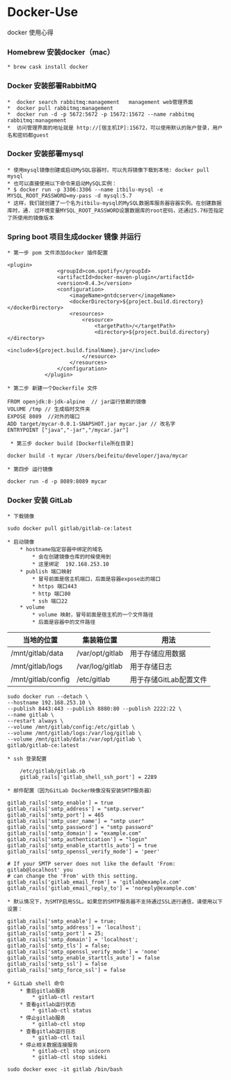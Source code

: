 # Docker-Use
docker 使用心得

### Homebrew 安装docker（mac）
    * brew cask install docker
###  Docker 安装部署RabbitMQ
    *  docker search rabbitmq:management   management web管理界面
    *  docker pull rabbitmq:management
    *  docker run -d -p 5672:5672 -p 15672:15672 --name rabbitmq rabbitmq:management
    *  访问管理界面的地址就是 http://[宿主机IP]:15672，可以使用默认的账户登录，用户名和密码都guest

### Docker 安装部署mysql
    * 使用mysql镜像创建或启动MySQL容器时，可以先将镜像下载到本地: docker pull mysql 
    * 也可以直接使用以下命令来启动MySQL实例： 
    * $ docker run -p 3306:3306 --name itbilu-mysql -e MYSQL_ROOT_PASSWORD=my-pass -d mysql:5.7
    * 这样，我们就创建了一个名为itbilu-mysql的MySQL数据库服务器容器实例。在创建数据库时，通. 过环境变量MYSQL_ROOT_PASSWORD设置数据库的root密码，还通过5.7标签指定了所使用的镜像版本

### Spring boot 项目生成docker 镜像 并运行
    * 第一步 pom 文件添加docker 插件配置
```pom
<plugin>
                <groupId>com.spotify</groupId>
                <artifactId>docker-maven-plugin</artifactId>
                <version>0.4.3</version>
                <configuration>
                    <imageName>gntdcserver</imageName>
                    <dockerDirectory>${project.build.directory}</dockerDirectory>
                    <resources>
                        <resource>
                            <targetPath>/</targetPath>
                            <directory>${project.build.directory}</directory>
                            <include>${project.build.finalName}.jar</include>
                        </resource>
                    </resources>
                </configuration>
            </plugin>
```
    * 第二步 新建一个Dockerfile 文件 
```docker
FROM openjdk:8-jdk-alpine  // jar运行依赖的镜像 
VOLUME /tmp // 生成临时文件夹
EXPOSE 8089  //对外的端口
ADD target/mycar-0.0.1-SNAPSHOT.jar mycar.jar // 改名字
ENTRYPOINT ["java","-jar","/mycar.jar"]
```
     * 第三步 docker build [Dockerfile所在目录]
```file
docker build -t mycar /Users/beifeitu/developer/java/mycar
```
    * 第四步 运行镜像
``` run 
docker run -d -p 8089:8089 mycar
```
### Docker 安装 GitLab
    * 下载镜像
 ```pull 
 sudo docker pull gitlab/gitlab-ce:latest
 ```
    * 启动镜像
        * hostname指定容器中绑定的域名
            * 会在创建镜像仓库的时候使用到
            * 这里绑定  192.168.253.10
        * publish 端口映射
            * 冒号前面是宿主机端口，后面是容器expose出的端口
            * https 端口443
            * http 端口80
            * ssh 端口22
        * volume
            * volume 映射，冒号前面是宿主机的一个文件路径
            * 后面是容器中的文件路径
             
| 当地的位置 | <span class="Apple-tab-span" style="white-space:pre"></span>集装箱位置 | <span class="Apple-tab-span" style="white-space:pre"></span>用法 |
| --- | --- | --- |
| /mnt/gitlab/data | /var/opt/gitlab | 用于存储应用数据 |
| /mnt/gitlab/logs | /var/log/gitlab  | 用于存储日志  |
| /mnt/gitlab/config | /etc/gitlab | 用于存储GitLab配置文件
            
``` run 
sudo docker run --detach \
--hostname 192.168.253.10 \
--publish 8443:443 --publish 8880:80 --publish 2222:22 \
--name gitlab \
--restart always \
--volume /mnt/gitlab/config:/etc/gitlab \
--volume /mnt/gitlab/logs:/var/log/gitlab \
--volume /mnt/gitlab/data:/var/opt/gitlab \
gitlab/gitlab-ce:latest
```
    * ssh 登录配置 
``` config
    /etc/gitlab/gitlab.rb
    gitlab_rails['gitlab_shell_ssh_port'] = 2289
```
    * 邮件配置（因为GitLab Docker映像没有安装SMTP服务器）  
``` smtp
gitlab_rails['smtp_enable'] = true
gitlab_rails['smtp_address'] = "smtp.server"
gitlab_rails['smtp_port'] = 465
gitlab_rails['smtp_user_name'] = "smtp user"
gitlab_rails['smtp_password'] = "smtp password"
gitlab_rails['smtp_domain'] = "example.com"
gitlab_rails['smtp_authentication'] = "login"
gitlab_rails['smtp_enable_starttls_auto'] = true
gitlab_rails['smtp_openssl_verify_mode'] = 'peer'

# If your SMTP server does not like the default 'From: gitlab@localhost' you
# can change the 'From' with this setting.
gitlab_rails['gitlab_email_from'] = 'gitlab@example.com'
gitlab_rails['gitlab_email_reply_to'] = 'noreply@example.com'
```
    * 默认情况下，为SMTP启用SSL。如果您的SMTP服务器不支持通过SSL进行通信，请使用以下设置：
```
gitlab_rails['smtp_enable'] = true;
gitlab_rails['smtp_address'] = 'localhost';
gitlab_rails['smtp_port'] = 25;
gitlab_rails['smtp_domain'] = 'localhost';
gitlab_rails['smtp_tls'] = false;
gitlab_rails['smtp_openssl_verify_mode'] = 'none'
gitlab_rails['smtp_enable_starttls_auto'] = false
gitlab_rails['smtp_ssl'] = false
gitlab_rails['smtp_force_ssl'] = false
```
    * GitLab shell 命令
        * 重启gitlab服务
            * gitlab-ctl restart
        * 查看gitlab运行状态
            * gitlab-ctl status
        * 停止gitlab服务
            * gitlab-ctl stop
        * 查看gitlab运行日志
            * gitlab-ctl tail
        * 停止相关数据连接服务
            * gitlab-ctl stop unicorn
            * gitlab-ctl stop sideki
```shell
sudo docker exec -it gitlab /bin/bash
``` 
  
